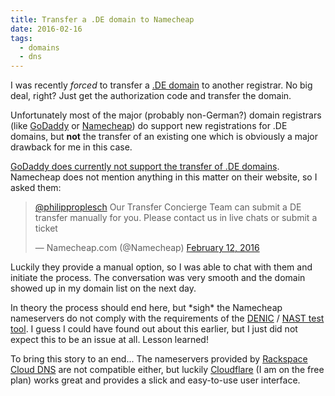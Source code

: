 ```yaml
---
title: Transfer a .DE domain to Namecheap
date: 2016-02-16
tags:
  - domains
  - dns
---
```

I was recently *forced* to transfer a [.DE domain](https://en.wikipedia.org/wiki/.de) to another registrar. No big deal, right? Just get the authorization code and transfer the domain.

Unfortunately most of the major (probably non-German?) domain registrars (like [GoDaddy](https://ca.godaddy.com/) or [Namecheap](https://www.namecheap.com/)) do support new registrations for .DE domains, but **not** the transfer of an existing one which is obviously a major drawback for me in this case. 

[GoDaddy does currently not support the transfer of .DE domains](https://ca.godaddy.com/help/about-de-domain-names-5825). Namecheap does not mention anything in this matter on their website, so I asked them:

<blockquote class="twitter-tweet" data-lang="en"><p lang="en" dir="ltr"><a href="https://twitter.com/philipproplesch">@philipproplesch</a> Our Transfer Concierge Team can submit a DE transfer manually for you. Please contact us in live chats or submit a ticket</p>&mdash; Namecheap.com (@Namecheap) <a href="https://twitter.com/Namecheap/status/697938636541706240">February 12, 2016</a></blockquote>
<script async src="//platform.twitter.com/widgets.js" charset="utf-8"></script>

Luckily they provide a manual option, so I was able to chat with them and initiate the process. The conversation was very smooth and the domain showed up in my domain list on the next day.

In theory the process should end here, but \*sigh\* the Namecheap nameservers do not comply with the requirements of the [DENIC](https://www.denic.de/en/) / [NAST test tool](https://www.denic.de/en/service/tools/nast/). I guess I could have found out about this earlier, but I just did not expect this to be an issue at all. Lesson learned!

To bring this story to an end... The nameservers provided by [Rackspace Cloud DNS](https://www.rackspace.com/cloud/dns) are not compatible either, but luckily [Cloudflare](https://www.cloudflare.com/) (I am on the free plan) works great and provides a slick and easy-to-use user interface.
